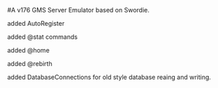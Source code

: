 #A v176 GMS Server Emulator based on Swordie.

added AutoRegister

added @stat commands

added @home

added @rebirth

added DatabaseConnections for old style database reaing and writing.
